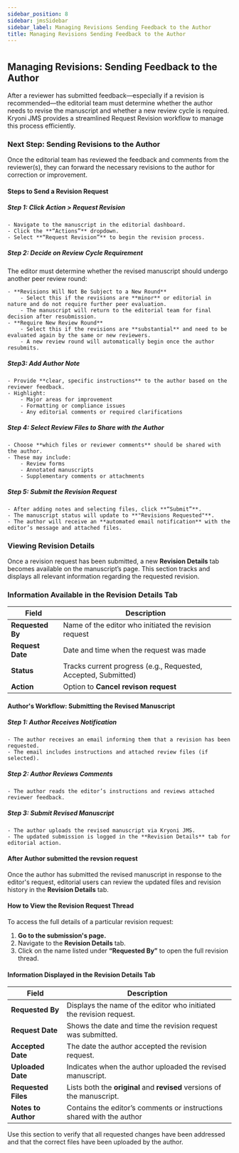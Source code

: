 ```yaml
---
sidebar_position: 8
sidebar: jmsSidebar
sidebar_label: Managing Revisions Sending Feedback to the Author 
title: Managing Revisions Sending Feedback to the Author  
---
```


#

## Managing Revisions: Sending Feedback to the Author

After a reviewer has submitted feedback—especially if a revision is recommended—the editorial team must determine whether the author needs to revise the manuscript and whether a new review cycle is required. Kryoni JMS provides a streamlined Request Revision workflow to manage this process efficiently.

### Next Step: Sending Revisions to the Author

Once the editorial team has reviewed the feedback and comments from the reviewer(s), they can forward the necessary revisions to the author for correction or improvement.

#### Steps to Send a Revision Request

##### Step 1: Click Action > Request Revision

    - Navigate to the manuscript in the editorial dashboard.
    - Click the **“Actions”** dropdown.
    - Select **“Request Revision”** to begin the revision process.

##### Step 2: Decide on Review Cycle Requirement

The editor must determine whether the revised manuscript should undergo another peer review round:

    - **Revisions Will Not Be Subject to a New Round**
        - Select this if the revisions are **minor** or editorial in nature and do not require further peer evaluation.
        - The manuscript will return to the editorial team for final decision after resubmission.
    - **Require New Review Round**
        - Select this if the revisions are **substantial** and need to be evaluated again by the same or new reviewers.
        - A new review round will automatically begin once the author resubmits.

##### Step3: Add Author Note

    - Provide **clear, specific instructions** to the author based on the reviewer feedback.
    - Highlight:
        - Major areas for improvement
        - Formatting or compliance issues
        - Any editorial comments or required clarifications

##### Step 4: Select Review Files to Share with the Author

    - Choose **which files or reviewer comments** should be shared with the author.
    - These may include:
        - Review forms
        - Annotated manuscripts
        - Supplementary comments or attachments

##### Step 5: Submit the Revision Request

    - After adding notes and selecting files, click **“Submit”**.
    - The manuscript status will update to **"Revisions Requested"**.
    - The author will receive an **automated email notification** with the editor’s message and attached files.

### Viewing Revision Details

Once a revision request has been submitted, a new **Revision Details** tab becomes available on the manuscript’s page. This section tracks and displays all relevant information regarding the requested revision.

### Information Available in the Revision Details Tab

|Field              |Description                                                    |
|-------------------|---------------------------------------------------------------|
|**Requested By**   |Name of the editor who initiated the revision request          |
|**Request Date**   |Date and time when the request was made                        |
|**Status**         |Tracks current progress (e.g., Requested, Accepted, Submitted) |
|**Action**         |Option to **Cancel revison request**                           |

#### Author's Workflow: Submitting the Revised Manuscript

##### Step 1: Author Receives Notification

    - The author receives an email informing them that a revision has been requested.
    - The email includes instructions and attached review files (if selected).

##### Step 2: Author Reviews Comments

    - The author reads the editor’s instructions and reviews attached reviewer feedback.

##### Step 3: Submit Revised Manuscript

    - The author uploads the revised manuscript via Kryoni JMS.
    - The updated submission is logged in the **Revision Details** tab for editorial action.

#### After Author submitted the revsion request

Once the author has submitted the revised manuscript in response to the editor's request, editorial users can review the updated files and revision history in the **Revision Details** tab.

#### How to View the Revision Request Thread

To access the full details of a particular revision request:

1. **Go to the submission's page.**
2. Navigate to the **Revision Details** tab.
3. Click on the name listed under **“Requested By”** to open the full revision thread.

#### Information Displayed in the Revision Details Tab

|Field               |Description                                                                |
|--------------------|---------------------------------------------------------------------------|
|**Requested By**    |Displays the name of the editor who initiated the revision request.        |
|**Request Date**    |Shows the date and time the revision request was submitted.                |
|**Accepted Date**   |The date the author accepted the revision request.                         |
|**Uploaded Date**   |Indicates when the author uploaded the revised manuscript.                 |
|**Requested Files** |Lists both the **original** and **revised** versions of the manuscript.    |
|**Notes to Author** |Contains the editor’s comments or instructions shared with the author      |

Use this section to verify that all requested changes have been addressed and that the correct files have been uploaded by the author.
